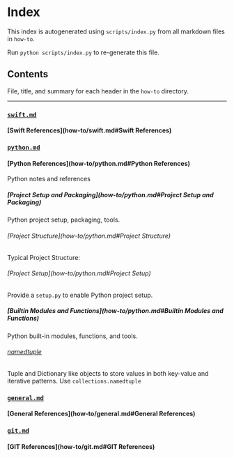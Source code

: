 # Index

This index is autogenerated using `scripts/index.py` from all markdown files in `how-to`.

Run `python scripts/index.py` to re-generate this file.

## Contents
File, title, and summary for each header in the `how-to` directory.
___

### [`swift.md`](how-to/swift.md)

#### [Swift References](how-to/swift.md#Swift References)

### [`python.md`](how-to/python.md)

#### [Python References](how-to/python.md#Python References)

Python notes and references
##### [Project Setup and Packaging](how-to/python.md#Project Setup and Packaging)

Python project setup, packaging, tools.
###### [Project Structure](how-to/python.md#Project Structure)

Typical Project Structure:
###### [Project Setup](how-to/python.md#Project Setup)

Provide a `setup.py` to enable Python project setup.
##### [Builtin Modules and Functions](how-to/python.md#Builtin Modules and Functions)

Python built-in modules, functions, and tools.
###### [namedtuple](how-to/python.md#namedtuple)

Tuple and Dictionary like objects to store values in both key-value and iterative patterns. Use `collections.namedtuple`
### [`general.md`](how-to/general.md)

#### [General References](how-to/general.md#General References)

### [`git.md`](how-to/git.md)

#### [GIT References](how-to/git.md#GIT References)

